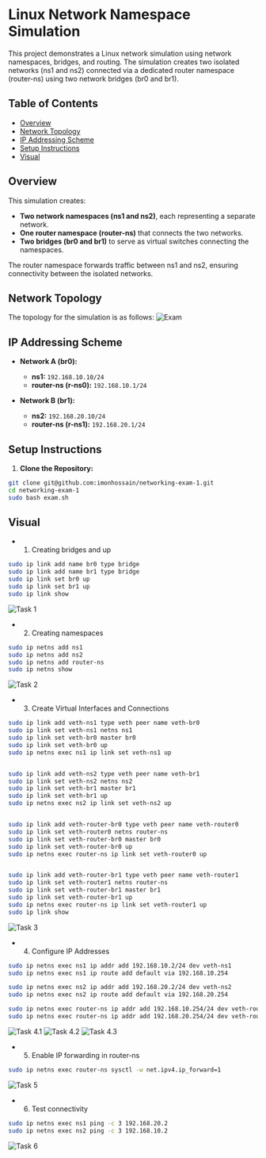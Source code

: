 # Linux Network Namespace Simulation

This project demonstrates a Linux network simulation using network namespaces, bridges, and routing. The simulation creates two isolated networks (ns1 and ns2) connected via a dedicated router namespace (router-ns) using two network bridges (br0 and br1).

## Table of Contents

- [Overview](#overview)
- [Network Topology](#network-topology)
- [IP Addressing Scheme](#ip-addressing-scheme)
- [Setup Instructions](#setup-instructions)
- [Visual](#visual)

## Overview

This simulation creates:
- **Two network namespaces (ns1 and ns2)**, each representing a separate network.
- **One router namespace (router-ns)** that connects the two networks.
- **Two bridges (br0 and br1)** to serve as virtual switches connecting the namespaces.

The router namespace forwards traffic between ns1 and ns2, ensuring connectivity between the isolated networks.

## Network Topology
The topology for the simulation is as follows:
![Exam](images/exam1.jpg)


## IP Addressing Scheme
- **Network A (br0):**
  - **ns1:** `192.168.10.10/24`
  - **router-ns (r-ns0):** `192.168.10.1/24`

- **Network B (br1):**
  - **ns2:** `192.168.20.10/24`
  - **router-ns (r-ns1):** `192.168.20.1/24`

## Setup Instructions

1. **Clone the Repository:**

```bash
git clone git@github.com:imonhossain/networking-exam-1.git
cd networking-exam-1
sudo bash exam.sh
```

## Visual
 - 1. Creating bridges and up
```bash
sudo ip link add name br0 type bridge
sudo ip link add name br1 type bridge
sudo ip link set br0 up
sudo ip link set br1 up
sudo ip link show
```
![Task 1](images/task1.png)


 - 2. Creating namespaces
```bash
sudo ip netns add ns1
sudo ip netns add ns2
sudo ip netns add router-ns
sudo ip netns show
```
![Task 2](images/task2.png)


 - 3. ⁠Create Virtual Interfaces and Connections
```bash
sudo ip link add veth-ns1 type veth peer name veth-br0
sudo ip link set veth-ns1 netns ns1
sudo ip link set veth-br0 master br0
sudo ip link set veth-br0 up
sudo ip netns exec ns1 ip link set veth-ns1 up


sudo ip link add veth-ns2 type veth peer name veth-br1
sudo ip link set veth-ns2 netns ns2
sudo ip link set veth-br1 master br1
sudo ip link set veth-br1 up
sudo ip netns exec ns2 ip link set veth-ns2 up


sudo ip link add veth-router-br0 type veth peer name veth-router0
sudo ip link set veth-router0 netns router-ns
sudo ip link set veth-router-br0 master br0
sudo ip link set veth-router-br0 up
sudo ip netns exec router-ns ip link set veth-router0 up


sudo ip link add veth-router-br1 type veth peer name veth-router1
sudo ip link set veth-router1 netns router-ns
sudo ip link set veth-router-br1 master br1
sudo ip link set veth-router-br1 up
sudo ip netns exec router-ns ip link set veth-router1 up
sudo ip link show
```
![Task 3](images/task3.png)


 - 4. ⁠Configure IP Addresses
```bash
sudo ip netns exec ns1 ip addr add 192.168.10.2/24 dev veth-ns1
sudo ip netns exec ns1 ip route add default via 192.168.10.254

sudo ip netns exec ns2 ip addr add 192.168.20.2/24 dev veth-ns2
sudo ip netns exec ns2 ip route add default via 192.168.20.254

sudo ip netns exec router-ns ip addr add 192.168.10.254/24 dev veth-router0
sudo ip netns exec router-ns ip addr add 192.168.20.254/24 dev veth-router1
```
![Task 4.1](images/task4.1.png)
![Task 4.2](images/task4.2.png)
![Task 4.3](images/task4.3.png)


 - 5. Enable IP forwarding in router-ns
```bash
sudo ip netns exec router-ns sysctl -w net.ipv4.ip_forward=1
```
![Task 5](images/task5.png)

 - 6. Test connectivity
```bash
sudo ip netns exec ns1 ping -c 3 192.168.20.2
sudo ip netns exec ns2 ping -c 3 192.168.10.2
```
![Task 6](images/task6.png)
